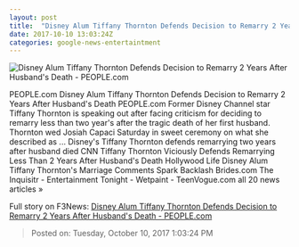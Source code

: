 ```yaml
---
layout: post
title:  "Disney Alum Tiffany Thornton Defends Decision to Remarry 2 Years After Husband's Death - PEOPLE.com"
date: 2017-10-10 13:03:24Z
categories: google-news-entertaintment
---
```


![Disney Alum Tiffany Thornton Defends Decision to Remarry 2 Years After Husband's Death - PEOPLE.com](http://peopledotcom.files.wordpress.com/2017/10/tiffany-thornton-1-2000a.jpg?crop=0px%2C207px%2C1996px%2C1049px&resize=1200%2C630)

PEOPLE.com Disney Alum Tiffany Thornton Defends Decision to Remarry 2 Years After Husband's Death PEOPLE.com Former Disney Channel star Tiffany Thornton is speaking out after facing criticism for deciding to remarry less than two year's after the tragic death of her first husband. Thornton wed Josiah Capaci Saturday in sweet ceremony on what she described as ... Disney's Tiffany Thornton defends remarrying two years after husband died CNN Tiffany Thornton Viciously Defends Remarrying Less Than 2 Years After Husband's Death Hollywood Life Disney Alum Tiffany Thornton's Marriage Comments Spark Backlash Brides.com The Inquisitr - Entertainment Tonight - Wetpaint - TeenVogue.com all 20 news articles »


Full story on F3News: [Disney Alum Tiffany Thornton Defends Decision to Remarry 2 Years After Husband's Death - PEOPLE.com](http://www.f3nws.com/n/GHgg2B)

> Posted on: Tuesday, October 10, 2017 1:03:24 PM
